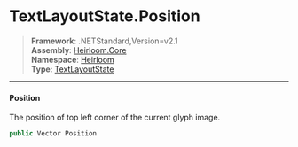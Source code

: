 # TextLayoutState.Position

> **Framework**: .NETStandard,Version=v2.1  
> **Assembly**: [Heirloom.Core][0]  
> **Namespace**: [Heirloom][0]  
> **Type**: [TextLayoutState][1]  

--------------------------------------------------------------------------------

#### Position

The position of top left corner of the current glyph image.

```cs
public Vector Position
```

[0]: ../Heirloom.Core.md
[1]: Heirloom.TextLayoutState.md
